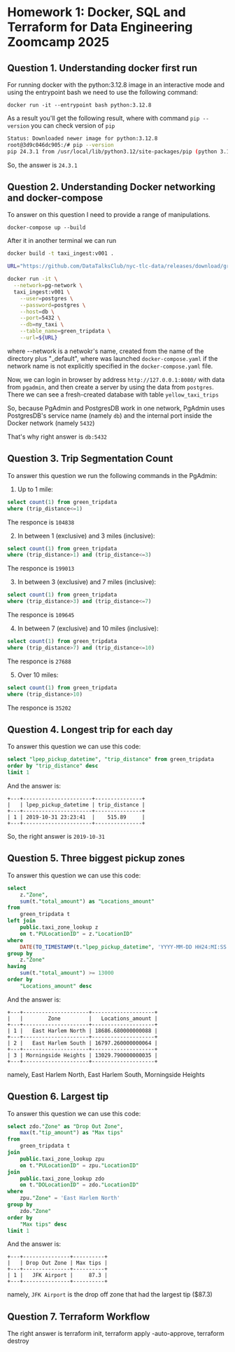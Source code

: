 # Homework 1: Docker, SQL and Terraform for Data Engineering Zoomcamp 2025

## Question 1. Understanding docker first run

For running docker with the python:3.12.8 image in an interactive mode and using the entrypoint bash we need to use the following command:

`docker run -it --entrypoint bash python:3.12.8`

As a result you'll get the following result, where with command `pip --version` you can check version of `pip` 

```bash
Status: Downloaded newer image for python:3.12.8
root@3d9c046dc905:/# pip --version
pip 24.3.1 from /usr/local/lib/python3.12/site-packages/pip (python 3.12)
```

So, the answer is `24.3.1`

## Question 2. Understanding Docker networking and docker-compose

To answer on this question I need to provide a range of manipulations.

`docker-compose up --build`

After it in another terminal we can run 

```bash
docker build -t taxi_ingest:v001 .

URL="https://github.com/DataTalksClub/nyc-tlc-data/releases/download/green/green_tripdata_2019-10.csv.gz"

docker run -it \
  --network=pg-network \
  taxi_ingest:v001 \
    --user=postgres \
    --password=postgres \
    --host=db \
    --port=5432 \
    --db=ny_taxi \
    --table_name=green_tripdata \
    --url=${URL}
```
where --network is a netwokr's name, created from the name of the directory plus "_default", where was launched `docker-compose.yaml` if the network name is not explicitly specified in the `docker-compose.yaml` file.

Now, we can login in browser by address `http://127.0.0.1:8080/` with data from `pgadmin`, and then create a server by using the data from `postgres`. There we can see a fresh-created database with table `yellow_taxi_trips`

So, because PgAdmin and PostgresDB work in one network, PgAdmin uses PostgresDB's service name (namely `db`) and the internal port inside the Docker network (namely `5432`)

That's why right answer is `db:5432`


## Question 3. Trip Segmentation Count

To answer this question we run the following commands in the PgAdmin:

1. Up to 1 mile:
```sql
select count(1) from green_tripdata
where (trip_distance<=1)
```
The responce is `104838`

2. In between 1 (exclusive) and 3 miles (inclusive):
```sql
select count(1) from green_tripdata
where (trip_distance>1) and (trip_distance<=3)
```
The responce is `199013`

3. In between 3 (exclusive) and 7 miles (inclusive):
```sql
select count(1) from green_tripdata
where (trip_distance>3) and (trip_distance<=7)
```
The responce is `109645`

4. In between 7 (exclusive) and 10 miles (inclusive):
```sql
select count(1) from green_tripdata
where (trip_distance>7) and (trip_distance<=10)
```
The responce is `27688`

5. Over 10 miles:
```sql
select count(1) from green_tripdata
where (trip_distance>10)
```
The responce is `35202`

## Question 4. Longest trip for each day

To answer this question we can use this code:
```sql 
select "lpep_pickup_datetime", "trip_distance" from green_tripdata
order by "trip_distance" desc
limit 1
```
And the answer is:
```
+---+----------------------+---------------+
|   | lpep_pickup_datetime | trip_distance |
+---+----------------------+---------------+
| 1 | 2019-10-31 23:23:41  |    515.89     |
+---+----------------------+---------------+
```
So, the right answer is `2019-10-31`


## Question 5. Three biggest pickup zones

To answer this question we can use this code:

```sql
select 
	z."Zone", 
	sum(t."total_amount") as "Locations_amount"
from 
	green_tripdata t 
left join 
	public.taxi_zone_lookup z 
	on t."PULocationID" = z."LocationID"
where 
	DATE(TO_TIMESTAMP(t."lpep_pickup_datetime", 'YYYY-MM-DD HH24:MI:SS')) = '2019-10-18' 
group by 
	z."Zone"
having
	sum(t."total_amount") >= 13000 
order by 
	"Locations_amount" desc
```
And the answer is:
```
+---+---------------------+--------------------+
|   |        Zone         |   Locations_amount |
+---+---------------------+--------------------+
| 1 |   East Harlem North | 18686.680000000088 |
+---+---------------------+--------------------+
| 2 |   East Harlem South | 16797.260000000064 |
+---+---------------------+--------------------+
| 3 | Morningside Heights | 13029.790000000035 |
+---+---------------------+--------------------+
```
namely, East Harlem North, East Harlem South, Morningside Heights


## Question 6. Largest tip

To answer this question we can use this code:

```sql
select zdo."Zone" as "Drop Out Zone", 
	max(t."tip_amount") as "Max tips"
from 
	green_tripdata t 
join 
	public.taxi_zone_lookup zpu 
	on t."PULocationID" = zpu."LocationID"
join 
	public.taxi_zone_lookup zdo 
	on t."DOLocationID" = zdo."LocationID"
where 
	zpu."Zone" = 'East Harlem North' 
group by 
	zdo."Zone"
order by 
	"Max tips" desc
limit 1
```

And the answer is:
```
+---+---------------+----------+
|   | Drop Out Zone | Max tips |
+---+---------------+----------+
| 1 |   JFK Airport |     87.3 |
+---+---------------+----------+
```
namely, `JFK Airport` is the drop off zone that had the largest tip ($87.3)


## Question 7. Terraform Workflow

The right answer is terraform init, terraform apply -auto-approve, terraform destroy